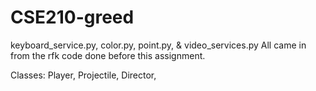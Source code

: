 # CSE210-greed

keyboard_service.py,
color.py,
point.py,
& video_services.py
All came in from the rfk code done before this assignment.

Classes:
Player,
Projectile,
Director,
